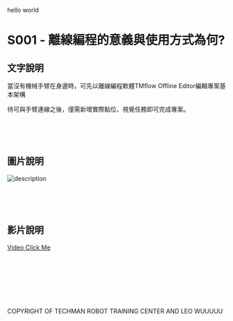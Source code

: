 hello world<br/>

# S001 - 離線編程的意義與使用方式為何?

## 文字說明

當沒有機械手臂在身邊時，可先以離線編程軟體TMflow Offline Editor編輯專案基本架構<br/>

待可與手臂連線之後，僅需新增實際點位、視覺任務即可完成專案。

<br/><br/><br/>


## 圖片說明

![description](https://i.ytimg.com/vi/l9G9MkTsBkA/maxresdefault.jpg)


<br/><br/><br/>

## 影片說明


[Video Click Me](https://www.youtube.com/watch?v=Qi0LJYY_7FU)



<br/><br/><br/><br/><br/><br/>

COPYRIGHT OF TECHMAN ROBOT TRAINING CENTER AND LEO WUUUUU
